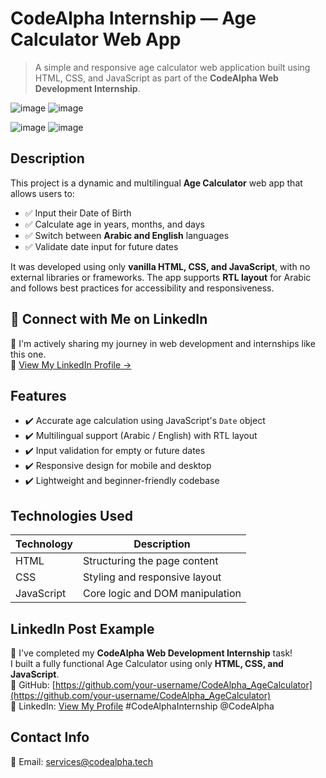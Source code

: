 # CodeAlpha Internship — Age Calculator Web App

> A simple and responsive age calculator web application built using HTML, CSS, and JavaScript as part of the **CodeAlpha Web Development Internship**.

![image](https://github.com/user-attachments/assets/9b5fb491-d012-497f-a21c-87674c0d3bb2)
![image](https://github.com/user-attachments/assets/793b6293-1959-464b-8980-97203e63dc7d)

![image](https://github.com/user-attachments/assets/16fb60da-70dc-4f08-b44d-40f15014ccca)
![image](https://github.com/user-attachments/assets/94e49547-b311-431c-baaf-c38e62b63793)


## Description
This project is a dynamic and multilingual **Age Calculator** web app that allows users to:
- ✅ Input their Date of Birth  
- ✅ Calculate age in years, months, and days  
- ✅ Switch between **Arabic and English** languages  
- ✅ Validate date input for future dates  

It was developed using only **vanilla HTML, CSS, and JavaScript**, with no external libraries or frameworks. The app supports **RTL layout** for Arabic and follows best practices for accessibility and responsiveness.

## 🔗 Connect with Me on LinkedIn
📌 I'm actively sharing my journey in web development and internships like this one.  
🔗 [View My LinkedIn Profile →](https://www.linkedin.com/in/your-linkedin-username)

## Features
- ✔️ Accurate age calculation using JavaScript's `Date` object
- ✔️ Multilingual support (Arabic / English) with RTL layout
- ✔️ Input validation for empty or future dates
- ✔️ Responsive design for mobile and desktop
- ✔️ Lightweight and beginner-friendly codebase

## Technologies Used
| Technology     | Description                     |
|----------------|----------------------------------|
| HTML           | Structuring the page content     |
| CSS            | Styling and responsive layout    |
| JavaScript     | Core logic and DOM manipulation|


## LinkedIn Post Example
📌 I've completed my **CodeAlpha Web Development Internship** task!  
I built a fully functional Age Calculator using only **HTML, CSS, and JavaScript**.  
📁 GitHub: [https://github.com/your-username/CodeAlpha_AgeCalculator](https://github.com/your-username/CodeAlpha_AgeCalculator)  
💼 LinkedIn: [View My Profile]([https://www.linkedin.com/in/your-linkedin-username](https://www.linkedin.com/in/hagar-atia-%F0%9F%87%B5%F0%9F%87%B8-b8740a250?lipi=urn%3Ali%3Apage%3Ad_flagship3_messaging_conversation_detail%3BUtSBqTwzSGKfoIBSUAiCiw%3D%3D))  
#CodeAlphaInternship @CodeAlpha

## Contact Info
📧 Email: services@codealpha.tech  

